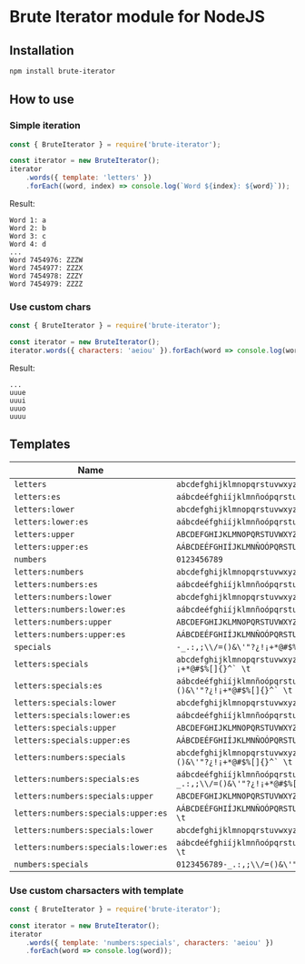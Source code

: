 # Brute Iterator module for NodeJS

## Installation

```bash
npm install brute-iterator
```

## How to use

### Simple iteration

```javascript
const { BruteIterator } = require('brute-iterator');

const iterator = new BruteIterator();
iterator
    .words({ template: 'letters' })
    .forEach((word, index) => console.log(`Word ${index}: ${word}`));
```

Result:

```
Word 1: a
Word 2: b
Word 3: c
Word 4: d
...
Word 7454976: ZZZW
Word 7454977: ZZZX
Word 7454978: ZZZY
Word 7454979: ZZZZ
```

### Use custom chars

```javascript
const { BruteIterator } = require('brute-iterator');

const iterator = new BruteIterator();
iterator.words({ characters: 'aeiou' }).forEach(word => console.log(word));
```

Result:

```
...
uuue
uuui
uuuo
uuuu
```

## Templates

| Name                                | Value                                                                                                             |
|-------------------------------------|-------------------------------------------------------------------------------------------------------------------|
| `letters`                           | ``abcdefghijklmnopqrstuvwxyzABCDEFGHIJKLMNOPQRSTUVWXYZ``                                                          |
| `letters:es`                        | ``aábcdeéfghiíjklmnñoópqrstuúvwxyzAÁBCDEÉFGHIÍJKLMNÑOÓPQRSTUÚVWXYZ``                                              |
| `letters:lower`                     | ``abcdefghijklmnopqrstuvwxyz``                                                                                    |
| `letters:lower:es`                  | ``aábcdeéfghiíjklmnñoópqrstuúvwxyz``                                                                              |
| `letters:upper`                     | ``ABCDEFGHIJKLMNOPQRSTUVWXYZ``                                                                                    |
| `letters:upper:es`                  | ``AÁBCDEÉFGHIÍJKLMNÑOÓPQRSTUÚVWXYZ``                                                                              |
| `numbers`                           | ``0123456789``                                                                                                    |
| `letters:numbers`                   | ``abcdefghijklmnopqrstuvwxyzABCDEFGHIJKLMNOPQRSTUVWXYZ0123456789``                                                |
| `letters:numbers:es`                | ``aábcdeéfghiíjklmnñoópqrstuúvwxyzAÁBCDEÉFGHIÍJKLMNÑOÓPQRSTUÚVWXYZ0123456789``                                    |
| `letters:numbers:lower`             | ``abcdefghijklmnopqrstuvwxyz0123456789``                                                                          |
| `letters:numbers:lower:es`          | ``aábcdeéfghiíjklmnñoópqrstuúvwxyz0123456789``                                                                    |
| `letters:numbers:upper`             | ``ABCDEFGHIJKLMNOPQRSTUVWXYZ0123456789``                                                                          |
| `letters:numbers:upper:es`          | ``AÁBCDEÉFGHIÍJKLMNÑOÓPQRSTUÚVWXYZ0123456789``                                                                    |
| `specials`                          | ``-_.:,;\\/=()&\'"?¿!¡+*@#$%[]{}^` \t``                                                                           |
| `letters:specials`                  | ``abcdefghijklmnopqrstuvwxyzABCDEFGHIJKLMNOPQRSTUVWXYZ-_.:,;\\/=()&\'"?¿!¡+*@#$%[]{}^` \t``                       |
| `letters:specials:es`               | ``aábcdeéfghiíjklmnñoópqrstuúvwxyzAÁBCDEÉFGHIÍJKLMNÑOÓPQRSTUÚVWXYZ-_.:,;\\/=()&\'"?¿!¡+*@#$%[]{}^` \t``           |
| `letters:specials:lower`            | ``abcdefghijklmnopqrstuvwxyz-_.:,;\\/=()&\'"?¿!¡+*@#$%[]{}^` \t``                                                 |
| `letters:specials:lower:es`         | ``aábcdeéfghiíjklmnñoópqrstuúvwxyz-_.:,;\\/=()&\'"?¿!¡+*@#$%[]{}^` \t``                                           |
| `letters:specials:upper`            | ``ABCDEFGHIJKLMNOPQRSTUVWXYZ-_.:,;\\/=()&\'"?¿!¡+*@#$%[]{}^` \t``                                                 |
| `letters:specials:upper:es`         | ``AÁBCDEÉFGHIÍJKLMNÑOÓPQRSTUÚVWXYZ-_.:,;\\/=()&\'"?¿!¡+*@#$%[]{}^` \t``                                           |
| `letters:numbers:specials`          | ``abcdefghijklmnopqrstuvwxyzABCDEFGHIJKLMNOPQRSTUVWXYZ0123456789-_.:,;\\/=()&\'"?¿!¡+*@#$%[]{}^` \t``             |
| `letters:numbers:specials:es`       | ``aábcdeéfghiíjklmnñoópqrstuúvwxyzAÁBCDEÉFGHIÍJKLMNÑOÓPQRSTUÚVWXYZ0123456789-_.:,;\\/=()&\'"?¿!¡+*@#$%[]{}^` \t`` |
| `letters:numbers:specials:upper`    | ``ABCDEFGHIJKLMNOPQRSTUVWXYZ0123456789-_.:,;\\/=()&\'"?¿!¡+*@#$%[]{}^` \t``                                       |
| `letters:numbers:specials:upper:es` | ``AÁBCDEÉFGHIÍJKLMNÑOÓPQRSTUÚVWXYZ0123456789-_.:,;\\/=()&\'"?¿!¡+*@#$%[]{}^` \t``                                 |
| `letters:numbers:specials:lower`    | ``abcdefghijklmnopqrstuvwxyz0123456789-_.:,;\\/=()&\'"?¿!¡+*@#$%[]{}^` \t``                                       |
| `letters:numbers:specials:lower:es` | ``aábcdeéfghiíjklmnñoópqrstuúvwxyz0123456789-_.:,;\\/=()&\'"?¿!¡+*@#$%[]{}^` \t``                                 |
| `numbers:specials`                  | ``0123456789-_.:,;\\/=()&\'"?¿!¡+*@#$%[]{}^` \t``                                                                    |


### Use custom charsacters with template

```javascript
const { BruteIterator } = require('brute-iterator');

const iterator = new BruteIterator();
iterator
    .words({ template: 'numbers:specials', characters: 'aeiou' })
    .forEach(word => console.log(word));
```
